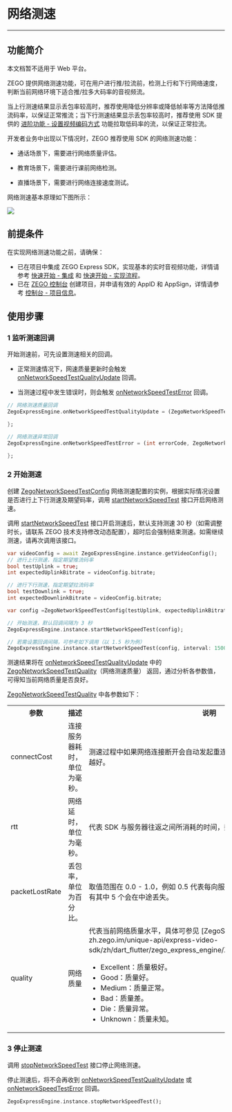 # 网络测速

- - -

## 功能简介

<Warning title="注意">


本文档暂不适用于 Web 平台。

</Warning>



ZEGO 提供网络测速功能，可在用户进行推/拉流前，检测上行和下行网络速度，判断当前网络环境下适合推/拉多大码率的音视频流。


当上行测速结果显示丢包率较高时，推荐使用降低分辨率或降低帧率等方法降低推流码率，以保证正常推流；当下行测速结果显示丢包率较高时，推荐使用 SDK 提供的 [进阶功能 - 设置视频编码方式](https://doc-zh.zego.im/article/10915) 功能拉取低码率的流，以保证正常拉流。

开发者业务中出现以下情况时，ZEGO 推荐使用 SDK 的网络测速功能：

- 通话场景下，需要进行网络质量评估。

- 教育场景下，需要进行课前网络检测。

- 直播场景下，需要进行网络连接速度测试。



网络测速基本原理如下图所示：

<Frame width="512" height="auto" caption=""><img src="https://doc-media.zego.im/sdk-doc/Pics/Common/ZegoExpressEngine/Network_speed_test.png" /></Frame>

## 前提条件

在实现网络测速功能之前，请确保：

- 已在项目中集成 ZEGO Express SDK，实现基本的实时音视频功能，详情请参考 [快速开始 - 集成](https://doc-zh.zego.im/article/1241) 和 [快速开始 - 实现流程](https://doc-zh.zego.im/article/7634)。
- 已在 [ZEGO 控制台](https://console.zego.im) 创建项目，并申请有效的 AppID 和 AppSign，详情请参考 [控制台 - 项目信息](/console/project-info)。

## 使用步骤

### 1 监听测速回调

开始测速前，可先设置测速相关的回调。

- 正常测速情况下，网速质量更新时会触发 [onNetworkSpeedTestQualityUpdate](https://doc-zh.zego.im/unique-api/express-video-sdk/zh/dart_flutter/zego_express_engine/ZegoExpressEngine/onNetworkSpeedTestQualityUpdate.html) 回调。

- 当测速过程中发生错误时，则会触发 [onNetworkSpeedTestError](https://doc-zh.zego.im/unique-api/express-video-sdk/zh/dart_flutter/zego_express_engine/ZegoExpressEngine/onNetworkSpeedTestError.html) 回调。


```dart
// 网络测速质量回调
ZegoExpressEngine.onNetworkSpeedTestQualityUpdate = (ZegoNetworkSpeedTestQuality quality, ZegoNetworkSpeedTestType type) {

};

// 网络测速异常回调
ZegoExpressEngine.onNetworkSpeedTestError = (int errorCode, ZegoNetworkSpeedTestType type) {

};
```

### 2 开始测速

创建 [ZegoNetworkSpeedTestConfig](https://doc-zh.zego.im/unique-api/express-video-sdk/zh/dart_flutter/zego_express_engine/ZegoNetworkSpeedTestConfig-class.html) 网络测速配置的实例，根据实际情况设置是否进行上下行测速及期望码率，调用 [startNetworkSpeedTest](https://doc-zh.zego.im/unique-api/express-video-sdk/zh/dart_flutter/zego_express_engine/ZegoExpressEngineUtilities/startNetworkSpeedTest.html) 接口开启网络测速。

<Note title="说明">



调用 [startNetworkSpeedTest](https://doc-zh.zego.im/unique-api/express-video-sdk/zh/dart_flutter/zego_express_engine/ZegoExpressEngineUtilities/startNetworkSpeedTest.html) 接口开启测速后，默认支持测速 30 秒（如需调整时长，请联系 ZEGO 技术支持修改动态配置），超时后会强制结束测速。如需继续测速，请再次调用该接口。

</Note>





```dart
var videoConfig = await ZegoExpressEngine.instance.getVideoConfig();
// 进行上行测速，指定期望推流码率
bool testUplink = true;
int expectedUplinkBitrate = videoConfig.bitrate;

// 进行下行测速，指定期望拉流码率
bool testDownlink = true;
int expectedDownlinkBitrate = videoConfig.bitrate;

var config =ZegoNetworkSpeedTestConfig(testUplink, expectedUplinkBitrate, testDownlink, expectedDownlinkBitrate);

// 开始测速，默认回调间隔为 3 秒
ZegoExpressEngine.instance.startNetworkSpeedTest(config);

// 若需设置回调间隔，可参考如下调用（以 1.5 秒为例）
ZegoExpressEngine.instance.startNetworkSpeedTest(config, interval: 1500);
```

测速结果将在 [onNetworkSpeedTestQualityUpdate](https://doc-zh.zego.im/unique-api/express-video-sdk/zh/dart_flutter/zego_express_engine/ZegoExpressEngine/onNetworkSpeedTestQualityUpdate.html) 中的 [ZegoNetworkSpeedTestQuality](https://doc-zh.zego.im/unique-api/express-video-sdk/zh/dart_flutter/zego_express_engine/ZegoNetworkSpeedTestQuality-class.html)（网络测速质量） 返回，通过分析各参数值，可得知当前网络质量是否良好。

[ZegoNetworkSpeedTestQuality](https://doc-zh.zego.im/unique-api/express-video-sdk/zh/dart_flutter/zego_express_engine/ZegoNetworkSpeedTestQuality-class.html) 中各参数如下：

<table>

<tbody><tr>
<th>参数</th>
<th>描述</th>
<th>说明</th>
</tr>
<tr>
<td>connectCost</td>
<td>连接服务器耗时，单位为毫秒。</td>
<td>测速过程中如果网络连接断开会自动发起重连，此变量会相应更新，数值越小越好。</td>
</tr>
<tr>
<td>rtt</td>
<td>网络延时，单位为毫秒。</td>
<td>代表 SDK 与服务器往返之间所消耗的时间，数值越小越好。</td>
</tr>
<tr>
<td>packetLostRate</td>
<td>丢包率，单位为百分比。</td>
<td>取值范围在 0.0 - 1.0，例如 0.5 代表每向服务器发送的 10 个数据包中，可能有其中 5 个会在中途丢失。</td>
</tr>
<tr>
<td>quality</td>
<td>网络质量</td>
<td>代表当前网络质量水平，具体可参见 [ZegoStreamQualityLevel](https://doc-zh.zego.im/unique-api/express-video-sdk/zh/dart_flutter/zego_express_engine/ZegoStreamQualityLevel.html)： <ul><li>Excellent：质量极好。</li><li>Good：质量好。</li><li>Medium：质量正常。</li><li>Bad：质量差。</li><li>Die：质量异常。</li><li>Unknown：质量未知。</li></ul> </td>
</tr>
</tbody></table>

### 3 停止测速

调用 [stopNetworkSpeedTest](https://doc-zh.zego.im/unique-api/express-video-sdk/zh/dart_flutter/zego_express_engine/ZegoExpressEngineUtilities/stopNetworkSpeedTest.html) 接口停止网络测速。

停止测速后，将不会再收到 [onNetworkSpeedTestQualityUpdate](https://doc-zh.zego.im/unique-api/express-video-sdk/zh/dart_flutter/zego_express_engine/ZegoExpressEngine/onNetworkSpeedTestQualityUpdate.html) 或 [onNetworkSpeedTestError](https://doc-zh.zego.im/unique-api/express-video-sdk/zh/dart_flutter/zego_express_engine/ZegoExpressEngine/onNetworkSpeedTestError.html) 回调。

```dart
ZegoExpressEngine.instance.stopNetworkSpeedTest();
```
